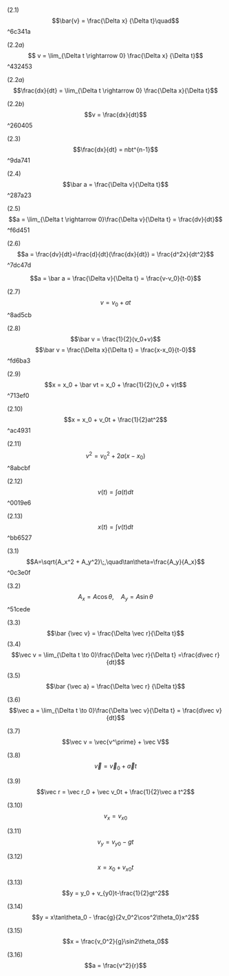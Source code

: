 $(2.1)$
	$$\bar{v} = \frac{\Delta x} {\Delta t}\quad$$
	 ^6c341a

$(2.2a)$
$$ v = \lim_{\Delta t \rightarrow 0} \frac{\Delta x} {\Delta t}$$ ^432453

$(2.2a)$
$$\frac{dx}{dt} = \lim_{\Delta t \rightarrow 0} \frac{\Delta x}{\Delta t}$$

$(2.2b)$
$$v = \frac{dx}{dt}$$ ^260405

$(2.3)$
$$\frac{dx}{dt} = nbt^{n-1}$$ ^9da741

$(2.4)$
$$\bar a = \frac{\Delta v}{\Delta t}$$ ^287a23

$(2.5)$
$$a = \lim_{\Delta t \rightarrow 0}\frac{\Delta v}{\Delta t} = \frac{dv}{dt}$$ ^f6d451

$(2.6)$
$$a = \frac{dv}{dt}=\frac{d}{dt}(\frac{dx}{dt}) = \frac{d^2x}{dt^2}$$ ^7dc47d


$$a = \bar a = \frac{\Delta v}{\Delta t} = \frac{v-v_0}{t-0}$$

$(2.7)$
$$v=v_0 + at$$ ^8ad5cb

$(2.8)$
$$\bar v = \frac{1}{2}(v_0+v)$$
$$\bar v = \frac{\Delta x}{\Delta t} = \frac{x-x_0}{t-0}$$ ^fd6ba3

$(2.9)$
$$x = x_0 + \bar vt = x_0 + \frac{1}{2}(v_0 + v)t$$ ^713ef0

$(2.10)$
$$x = x_0 + v_0t + \frac{1}{2}at^2$$ ^ac4931

$(2.11)$
$$v^2 = v_0^2 + 2a(x-x_0)$$ ^8abcbf


$(2.12)$
$$v(t) = \int a(t)dt$$ ^0019e6

$(2.13)$
$$x(t) = \int v(t)dt$$ ^bb6527

$(3.1)$
$$A=\sqrt{A_x^2 + A_y^2}\;,\quad\tan\theta=\frac{A_y}{A_x}$$ ^0c3e0f

$(3.2)$
$$A_x = A\cos\theta,\quad A_y = A\sin\theta$$ ^51cede

$(3.3)$
$$\bar {\vec v} = \frac{\Delta \vec r}{\Delta t}$$
$(3.4)$
$$\vec v = \lim_{\Delta t \to 0}\frac{\Delta \vec r}{\Delta t} =\frac{d\vec r}{dt}$$

$(3.5)$
$$\bar {\vec a} = \frac{\Delta \vec r} {\Delta t}$$

$(3.6)$
$$\vec a = \lim_{\Delta t \to 0}\frac{\Delta \vec v}{\Delta t} = \frac{d\vec v}{dt}$$

$(3.7)$
$$\vec v = \vec{v^\prime} + \vec V$$

$(3.8)$
$$\vec v = \vec v_0 + \vec at$$

$(3.9)$
$$\vec r = \vec r_0 + \vec v_0t + \frac{1}{2}\vec a t^2$$

$(3.10)$
$$v_x = v_{x0}$$

$(3.11)$
$$v_y = v_{y0}-gt$$

$(3.12)$
$$x = x_0 + v_{x0}t$$

$(3.13)$
$$y = y_0 + v_{y0}t-\frac{1}{2}gt^2$$

$(3.14)$
$$y = x\tan\theta_0 - \frac{g}{2v_0^2\cos^2\theta_0}x^2$$

$(3.15)$
$$x = \frac{v_0^2}{g}\sin2\theta_0$$

$(3.16)$
$$a = \frac{v^2}{r}$$



